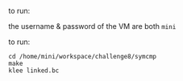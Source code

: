 to run:

the username & password of the VM are both `mini`

to run:
```
cd /home/mini/workspace/challenge8/symcmp
make
klee linked.bc
```
